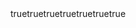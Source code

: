 ---
name: Bug Report
description: Report a bug or issue in the project.
labels: bug
body:
  - type: markdown
    attributes:
      value: |
        **Please provide the necessary details to help us understand and resolve the issue.**

  - type: textarea
    id: description
    attributes:
      label: Bug Description
      description: Provide a clear and concise description of the bug.
      placeholder: Describe the bug in detail.
  
  - type: textarea
    id: steps
    attributes:
      label: Steps to Reproduce
      description: Provide a step-by-step guide to reproduce the bug.
      placeholder: 1. Go to...\n2. Click on...\n3. See the error...
  
  - type: input
    id: expected
    attributes:
      label: Expected Behavior
      description: Describe what you expected to happen instead of the bug.
      placeholder: Describe the expected behavior.
  
  - type: input
    id: actual
    attributes:
      label: Actual Behavior
      description: Describe what actually happened.
      placeholder: Describe what happened instead.
  
  - type: textarea
    id: environment
    attributes:
      label: Environment
      description: Specify the environment where the issue occurred (e.g., OS, browser, version).
      placeholder: e.g., Windows 11, Chrome 114, Java 17.
  
  - type: textarea
    id: additional
    attributes:
      label: Additional Context
      description: Add any other context or screenshots that might help us understand the issue.
      placeholder: Include logs, screenshots, or other supporting materials.
---